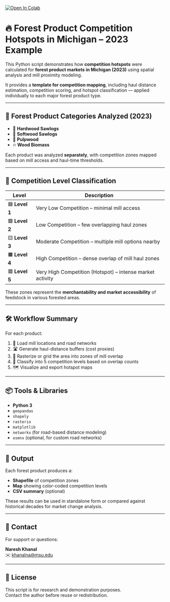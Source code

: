 [![Open In Colab](https://colab.research.google.com/assets/colab-badge.svg)](https://colab.research.google.com/github/Nishani53/Khanal_MSc_Thesis_MSU/blob/main/Khanal_MSU_project_Competition_hotspot_example/Khanal_MSU_project_competition_hotspot_example_2023.ipynb)

# 🔥 Forest Product Competition Hotspots in Michigan – 2023 Example

This Python script demonstrates how **competition hotspots** were calculated for **forest product markets in Michigan (2023)** using spatial analysis and mill proximity modeling.

It provides a **template for competition mapping**, including haul distance estimation, competition scoring, and hotspot classification — applied individually to each major forest product type.

---

## 🌲 Forest Product Categories Analyzed (2023)

- 🌳 **Hardwood Sawlogs**
- 🌲 **Softwood Sawlogs**
- 🧻 **Pulpwood**
- 🔥 **Wood Biomass**

Each product was analyzed **separately**, with competition zones mapped based on mill access and haul-time thresholds.

---

## 🏁 Competition Level Classification

| Level | Description |
|-------|-------------|
| 🟦 **Level 1** | Very Low Competition – minimal mill access |
| 🟩 **Level 2** | Low Competition – few overlapping haul zones |
| 🟨 **Level 3** | Moderate Competition – multiple mill options nearby |
| 🟧 **Level 4** | High Competition – dense overlap of mill haul zones |
| 🟥 **Level 5** | Very High Competition (Hotspot) – intense market activity |

These zones represent the **merchantability and market accessibility** of feedstock in various forested areas.

---

## 🛠️ Workflow Summary

For each product:

1. 📍 Load mill locations and road networks  
2. 🛣️ Generate haul-distance buffers (cost proxies)  
3. 🧮 Rasterize or grid the area into zones of mill overlap  
4. 🎯 Classify into 5 competition levels based on overlap counts  
5. 🗺️ Visualize and export hotspot maps  

---

## 📦 Tools & Libraries

- **Python 3**
- `geopandas`
- `shapely`
- `rasterio`
- `matplotlib`
- `networkx` (for road-based distance modeling)
- `osmnx` (optional, for custom road networks)

---

## 📂 Output

Each forest product produces a:
- **Shapefile** of competition zones  
- **Map** showing color-coded competition levels  
- **CSV summary** (optional)

These results can be used in standalone form or compared against historical decades for market change analysis.

---

## 📧 Contact

For support or questions:

**Naresh Khanal**  
✉️ [khanalna@msu.edu](mailto:khanalna@msu.edu)

---

## 📎 License

This script is for research and demonstration purposes.  
Contact the author before reuse or redistribution.
